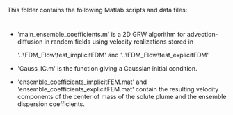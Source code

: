 This folder contains the following Matlab scripts and data files:

#

- 'main_ensemble_coefficients.m' is a 2D  GRW algorithm for advection-diffusion in random fields using velocity realizations stored in

    '..\FDM_Flow\test_implicitFDM' and '..\FDM_Flow\test_explicitFDM'

- 'Gauss_IC.m' is the function giving a Gaussian initial condition.

- 'ensemble_coefficients_implicitFEM.mat' and 'ensemble_coefficients_explicitFEM.mat' contain the resulting velocity components of the center of mass of the solute plume and the ensemble dispersion coefficients.

